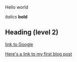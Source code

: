 Hello world

*italics* **bold**

## Heading (level 2)

[link to Google](https://www.google.com)

[Here's a link to my first blog post](https://fernandezv4.github.io/blogdemo/2023/10/30/my-first-post.html)
